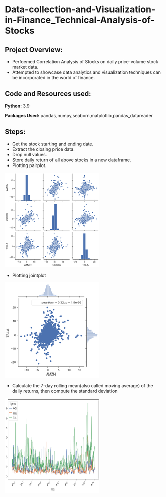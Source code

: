 # Data-collection-and-Visualization-in-Finance_Technical-Analysis-of-Stocks
## Project Overview:
- Perfoemed Correlation Analysis of Stocks on daily price-volume stock market data.
- Attempted to showcase data analytics and visualization techniques can be incorporated in the world of finance.

## Code and Resources used:
**Python:** 3.9

**Packages Used:** pandas,numpy,seaborn,matplotlib,pandas_datareader


## Steps:
- Get the stock starting and ending date.
- Extract the closing price data.
- Drop null values.
- Store daily return of all above stocks in a new dataframe.
- Plotting pairplot.

<img src='finance.png' width='300' height='300'>

- Plotting jointplot

<img src='finance_1.png' width='300' height='300'>

- Calculate the 7-day rolling mean(also called moving average) of the daily returns, then compute the standard deviation

<img src='finance_2.png' width='300' height='300'>
